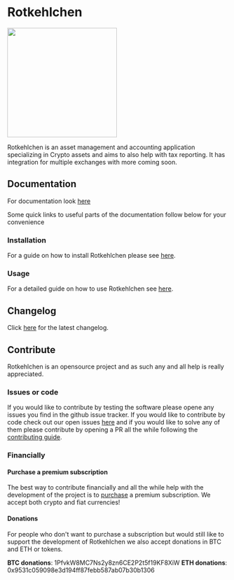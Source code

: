 # Rotkehlchen

<img src="https://raw.githubusercontent.com/rotkehlchenio/rotkehlchen/master/ui/images/rotkehlchen_no_text.png" width="250">

Rotkehlchen is an asset management and accounting application specializing in Crypto assets and aims to also help with tax reporting. It has integration for multiple exchanges with more coming soon.

## Documentation

For documentation look [here](https://rotkehlchen.readthedocs.io/en/latest/)

Some quick links to useful parts of the documentation follow below for your convenience

### Installation

For a guide on how to install Rotkehlchen please see [here](https://rotkehlchen.readthedocs.io/en/latest/installation_guide.html#introduction).


### Usage

For a detailed guide on how to use Rotkehlchen see [here](https://rotkehlchen.readthedocs.io/en/latest/usage_guide.html).

## Changelog

Click [here](https://rotkehlchen.readthedocs.io/en/latest/changelog.html) for the latest changelog.

## Contribute

Rotkehlchen is an opensource project and as such any and all help is really appreciated.

### Issues or code

If you would like to contribute by testing the software please opene any issues you find in the github issue tracker. If you would like to contribute by code check out our open issues [here](https://github.com/rotkehlchenio/rotkehlchen/issues) and if you would like to solve any of them please contribute by opening a PR all the while following the [contributing guide](https://rotkehlchen.readthedocs.io/en/latest/contribute.html).

### Financially


#### Purchase a premium subscription

The best way to contribute financially and all the while help with the development of the project is to [purchase](https://rotkehlchen.io/products/) a premium subscription. We accept both crypto and fiat currencies!

#### Donations

For people who don't want to purchase a subscription but would still like to support the development of Rotkehlchen we also accept donations in BTC and ETH or tokens.

**BTC donations**: 1PfvkW8MC7Ns2y8zn6CE2P2t5f19KF8XiW
**ETH donations**: 0x9531c059098e3d194ff87febb587ab07b30b1306
